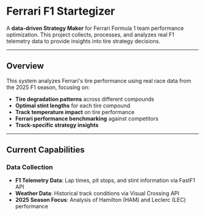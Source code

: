 # Ferrari F1 Startegizer

A **data-driven Strategy Maker** for Ferrari Formula 1 team performance optimization. This project collects, processes, and analyzes real F1 telemetry data to provide insights into tire strategy decisions.

---

## Overview

This system analyzes Ferrari's tire performance using real race data from the 2025 F1 season, focusing on:

- **Tire degradation patterns** across different compounds
- **Optimal stint lengths** for each tire compound
- **Track temperature impact** on tire performance
- **Ferrari performance benchmarking** against competitors
- **Track-specific strategy insights**


---

## Current Capabilities

### Data Collection
- **F1 Telemetry Data**: Lap times, pit stops, and stint information via FastF1 API
- **Weather Data**: Historical track conditions via Visual Crossing API
- **2025 Season Focus**: Analysis of Hamilton (HAM) and Leclerc (LEC) performance